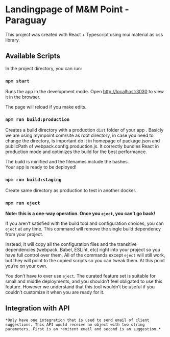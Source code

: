 # Landingpage of M&M Point - Paraguay

This project was created with React + Typescript using mui material as css library.

## Available Scripts

In the project directory, you can run:

### `npm start`

Runs the app in the development mode.
Open [http://localhost:3030](http://localhost:3030) to view it in the browser.

The page will reload if you make edits.

### `npm run build:production`

Creates a build directory with a production `dist` folder of your app . Basicly we are using mympoint.com/site as root directory, in case you need to change the directory, is important do it in homepage of package.json and publicPath of webpack.config.production.js.
It correctly bundles React in production mode and optimizes the build for the best performance.

The build is minified and the filenames include the hashes.\
Your app is ready to be deployed!

### `npm run build:staging`

Create same directory as production to test in another docker.

### `npm run eject`

**Note: this is a one-way operation. Once you `eject`, you can’t go back!**

If you aren’t satisfied with the build tool and configuration choices, you can `eject` at any time. This command will remove the single build dependency from your project.

Instead, it will copy all the configuration files and the transitive dependencies (webpack, Babel, ESLint, etc) right into your project so you have full control over them. All of the commands except `eject` will still work, but they will point to the copied scripts so you can tweak them. At this point you’re on your own.

You don’t have to ever use `eject`. The curated feature set is suitable for small and middle deployments, and you shouldn’t feel obligated to use this feature. However we understand that this tool wouldn’t be useful if you couldn’t customize it when you are ready for it.

## Integration with API

    *Only have one integration that is used to send email of client suggestions. This API would receive an object with two string parameters. First is an remitent email and second is an suggestion.*
